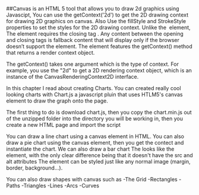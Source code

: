 ##Canvas is an HTML 5 tool that allows you to draw 2d graphics using Javascipt, You can use the getContext('2d') to get the 2D drawing context for drawing 2D graphics on canvas. Also Use the fillStyle and StrokeStyle properties to set the styles for the 2D drawing context.
Unlike the <img> element, The <canvas> element requires the closing tag </canvas>. Any content between the opening and closing tags is fallback content that will display only if the browser doesn’t support the <canvas> element. The <canvas> element features the getContext() method that returns a render context object.

The getContext() takes one argument which is the type of context. For example, you use the "2d" to get a 2D rendering context object, which is an instance of the CanvasRenderingContext2D interface.

In this chapter I read about creating Charts. You can created really cool looking charts with Chart.js a javascript pluin that uses HTLM5's canvas element to draw the graph onto the page.

The first thing to do is download chart.js, then you copy the chart.min.js out of the unzipped folder into the directory you will be working in, then you create a new HTML page and import the script

You can draw a line chart using a canvas element in HTML. You can also draw a pie chart using the canvas element, then you get the contect and instantiate the chart. We can also draw a bar chart
The <canvas> looks like the <img> element, with the only clear difference being that it doesn't have the src and alt attributes
The <canvas> element can be styled just like any normal image (margin, border, background…).

You can also draw shapes with canvas such as
-The Grid
-Rectangles
-Paths
-Triangles
-Lines
-Arcs
-Curves